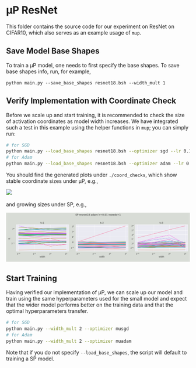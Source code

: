 # μP ResNet
This folder contains the source code for our experiment on ResNet on CIFAR10, which also serves as an example usage of `mup`.

## Save Model Base Shapes
To train a μP model, one needs to first specify the base shapes. To save base shapes info, run, for example,
```
python main.py --save_base_shapes resnet18.bsh --width_mult 1
```

## Verify Implementation with Coordinate Check
Before we scale up and start training, it is recommended to check the size of activation coordinates as model width increases. We have integrated such a test in this example using the helper functions in `mup`; you can simply run:

```bash
# for SGD
python main.py --load_base_shapes resnet18.bsh --optimizer sgd --lr 0.1 --coord_check
# for Adam
python main.py --load_base_shapes resnet18.bsh --optimizer adam --lr 0.001 --coord_check
```
You should find the generated plots under `./coord_checks`, which show stable coordinate sizes under μP, e.g., 

![](coord_checks/μp_resnet18_adam_coord.png)

and growing sizes under SP, e.g.,

![](coord_checks/sp_resnet18_adam_coord.png)


## Start Training
Having verified our implementation of μP, we can scale up our model and train using the same hyperparameters used for the small model and expect that the wider model performs better on the training data and that the optimal hyperparameters transfer.
```bash
# for SGD
python main.py --width_mult 2 --optimizer musgd
# for Adam
python main.py --width_mult 2 --optimizer muadam
```

Note that if you do not specify `--load_base_shapes`, the script will default to training a SP model.
